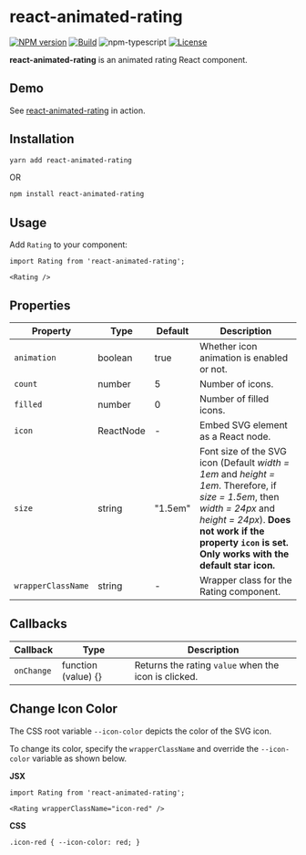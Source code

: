 # react-animated-rating

[![NPM version][npm-image]][npm-url]
[![Build][github-build]][github-build-url]
![npm-typescript]
[![License][github-license]][github-license-url]

**react-animated-rating** is an animated rating React component.

## Demo

See  [react-animated-rating](https://react-animated-rating.netlify.app/)  in action.

## Installation

```bash
yarn add react-animated-rating
```

OR

```bash
npm install react-animated-rating
```

## Usage

Add `Rating` to your component:

```
import Rating from 'react-animated-rating';

<Rating />
```

## Properties

| Property | Type | Default | Description |
|--|--|--|--|
| `animation` | boolean | true | Whether icon animation is enabled or not. |
| `count` | number | 5 | Number of icons. |
| `filled` | number | 0 | Number of filled icons. |
| `icon` | ReactNode | - | Embed SVG element as a React node. |
| `size` | string | "1.5em" | Font size of the SVG icon (Default *width = 1em* and *height = 1em*. Therefore, if *size = 1.5em*, then *width = 24px* and *height = 24px*). **Does not work if the property `icon` is set. Only works with the default star icon.** |
| `wrapperClassName` | string | - | Wrapper class for the Rating component. |

## Callbacks

| Callback | Type | Description |
|--|--|--|
| `onChange` | function (value) {} | Returns the rating `value` when the icon is clicked. |

## Change Icon Color

The CSS root variable `--icon-color` depicts the color of the SVG icon. 

To change its color, specify the `wrapperClassName` and override the `--icon-color` variable as shown below.

**JSX**
```
import Rating from 'react-animated-rating';

<Rating wrapperClassName="icon-red" />
```

**CSS**
```
.icon-red { --icon-color: red; }
```

[npm-url]: https://www.npmjs.com/package/react-animated-rating
[npm-image]: https://img.shields.io/npm/v/react-animated-rating
[github-license]: https://img.shields.io/github/license/sandra-lewis/react-animated-rating
[github-license-url]: https://github.com/sandra-lewis/react-animated-rating/blob/master/LICENSE
[github-build]: https://github.com/sandra-lewis/react-animated-rating/actions/workflows/publish.yml/badge.svg
[github-build-url]: https://github.com/sandra-lewis/react-animated-rating/actions/workflows/publish.yml
[npm-typescript]: https://img.shields.io/npm/types/react-animated-rating